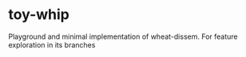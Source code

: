 toy-whip
========

Playground and minimal implementation of wheat-dissem. For feature exploration in its branches
